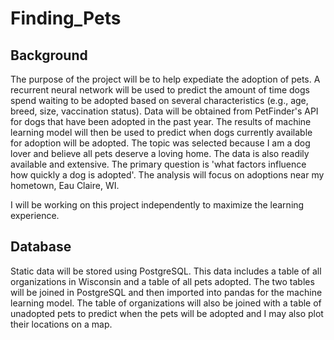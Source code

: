 # Finding_Pets

## Background

The purpose of the project will be to help expediate the adoption of pets. A recurrent neural network will be used to predict the amount of time dogs spend waiting to be adopted based on several characteristics (e.g., age, breed, size, vaccination status). Data will be obtained from PetFinder's API for dogs that have been adopted in the past year. The results of machine learning model will then be used to predict when dogs currently available for adoption will be adopted. The topic was selected because I am a dog lover and believe all pets deserve a loving home. The data is also readily available and extensive. The primary question is 'what factors influence how quickly a dog is adopted'. The analysis will focus on adoptions near my hometown, Eau Claire, WI.

I will be working on this project independently to maximize the learning experience.

## Database

Static data will be stored using PostgreSQL. This data includes a table of all organizations in Wisconsin and a table of all pets adopted. The two tables will be joined in PostgreSQL and then imported into pandas for the machine learning model. The table of organizations will also be joined with a table of unadopted pets to predict when the pets will be adopted and I may also plot their locations on a map.

